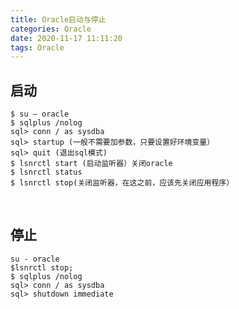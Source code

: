 ```yaml
---
title: Oracle启动与停止
categories: Oracle
date: 2020-11-17 11:11:20
tags: Oracle
---
```


<!-- toc -->

## 启动

```shell
$ su – oracle 
$ sqlplus /nolog 
sql> conn / as sysdba 
sql> startup (一般不需要加参数，只要设置好环境变量） 
sql> quit (退出sql模式) 
$ lsnrctl start (启动监听器）关闭oracle 
$ lsnrctl status
$ lsnrctl stop(关闭监听器，在这之前，应该先关闭应用程序） 
```



​	

## 停止

```shell
su - oracle
$lsnrctl stop;
$ sqlplus /nolog 
sql> conn / as sysdba 
sql> shutdown immediate
```

